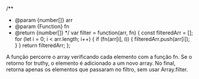 /**
 * @param {number[]} arr
 * @param {Function} fn
 * @return {number[]}
 */
 var filter = function(arr, fn) {
    const filteredArr = [];
    for (let i = 0; i < arr.length; i++) {
        if (fn(arr[i], i)) {
            filteredArr.push(arr[i]);
        }
    }
    return filteredArr;
};

A função percorre o array verificando cada elemento com a função fn. Se o retorno for truthy, o elemento é adicionado a um novo array. No final, retorna apenas os elementos que passaram no filtro, sem usar Array.filter.